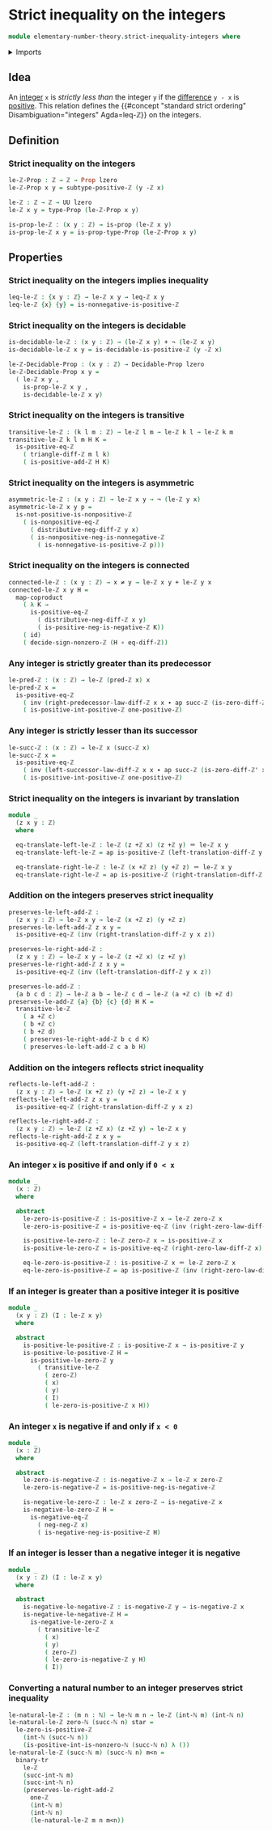 # Strict inequality on the integers

```agda
module elementary-number-theory.strict-inequality-integers where
```

<details><summary>Imports</summary>

```agda
open import elementary-number-theory.addition-integers
open import elementary-number-theory.addition-positive-and-negative-integers
open import elementary-number-theory.difference-integers
open import elementary-number-theory.inequality-integers
open import elementary-number-theory.inequality-natural-numbers
open import elementary-number-theory.integers
open import elementary-number-theory.natural-numbers
open import elementary-number-theory.negative-integers
open import elementary-number-theory.nonnegative-integers
open import elementary-number-theory.nonpositive-integers
open import elementary-number-theory.positive-and-negative-integers
open import elementary-number-theory.positive-integers
open import elementary-number-theory.strict-inequality-natural-numbers

open import foundation.action-on-identifications-functions
open import foundation.binary-transport
open import foundation.coproduct-types
open import foundation.decidable-propositions
open import foundation.dependent-pair-types
open import foundation.function-types
open import foundation.functoriality-coproduct-types
open import foundation.identity-types
open import foundation.logical-equivalences
open import foundation.negated-equality
open import foundation.negation
open import foundation.propositions
open import foundation.transport-along-identifications
open import foundation.unit-type
open import foundation.universe-levels

open import order-theory.posets
open import order-theory.preorders
```

</details>

## Idea

An [integer](elementary-number-theory.integers.md) `x` is _strictly less than_
the integer `y` if the
[difference](elementary-number-theory.difference-integers.md) `y - x` is
[positive](elementary-number-theory.positive-integers.md). This relation defines
the {{#concept "standard strict ordering" Disambiguation="integers" Agda=leq-ℤ}}
on the integers.

## Definition

### Strict inequality on the integers

```agda
le-ℤ-Prop : ℤ → ℤ → Prop lzero
le-ℤ-Prop x y = subtype-positive-ℤ (y -ℤ x)

le-ℤ : ℤ → ℤ → UU lzero
le-ℤ x y = type-Prop (le-ℤ-Prop x y)

is-prop-le-ℤ : (x y : ℤ) → is-prop (le-ℤ x y)
is-prop-le-ℤ x y = is-prop-type-Prop (le-ℤ-Prop x y)
```

## Properties

### Strict inequality on the integers implies inequality

```agda
leq-le-ℤ : {x y : ℤ} → le-ℤ x y → leq-ℤ x y
leq-le-ℤ {x} {y} = is-nonnegative-is-positive-ℤ
```

### Strict inequality on the integers is decidable

```agda
is-decidable-le-ℤ : (x y : ℤ) → (le-ℤ x y) + ¬ (le-ℤ x y)
is-decidable-le-ℤ x y = is-decidable-is-positive-ℤ (y -ℤ x)

le-ℤ-Decidable-Prop : (x y : ℤ) → Decidable-Prop lzero
le-ℤ-Decidable-Prop x y =
  ( le-ℤ x y ,
    is-prop-le-ℤ x y ,
    is-decidable-le-ℤ x y)
```

### Strict inequality on the integers is transitive

```agda
transitive-le-ℤ : (k l m : ℤ) → le-ℤ l m → le-ℤ k l → le-ℤ k m
transitive-le-ℤ k l m H K =
  is-positive-eq-ℤ
    ( triangle-diff-ℤ m l k)
    ( is-positive-add-ℤ H K)
```

### Strict inequality on the integers is asymmetric

```agda
asymmetric-le-ℤ : (x y : ℤ) → le-ℤ x y → ¬ (le-ℤ y x)
asymmetric-le-ℤ x y p =
  is-not-positive-is-nonpositive-ℤ
    ( is-nonpositive-eq-ℤ
      ( distributive-neg-diff-ℤ y x)
      ( is-nonpositive-neg-is-nonnegative-ℤ
        ( is-nonnegative-is-positive-ℤ p)))
```

### Strict inequality on the integers is connected

```agda
connected-le-ℤ : (x y : ℤ) → x ≠ y → le-ℤ x y + le-ℤ y x
connected-le-ℤ x y H =
  map-coproduct
    ( λ K →
      is-positive-eq-ℤ
        ( distributive-neg-diff-ℤ x y)
        ( is-positive-neg-is-negative-ℤ K))
    ( id)
    ( decide-sign-nonzero-ℤ (H ∘ eq-diff-ℤ))
```

### Any integer is strictly greater than its predecessor

```agda
le-pred-ℤ : (x : ℤ) → le-ℤ (pred-ℤ x) x
le-pred-ℤ x =
  is-positive-eq-ℤ
    ( inv (right-predecessor-law-diff-ℤ x x ∙ ap succ-ℤ (is-zero-diff-ℤ' x)))
    ( is-positive-int-positive-ℤ one-positive-ℤ)
```

### Any integer is strictly lesser than its successor

```agda
le-succ-ℤ : (x : ℤ) → le-ℤ x (succ-ℤ x)
le-succ-ℤ x =
  is-positive-eq-ℤ
    ( inv (left-successor-law-diff-ℤ x x ∙ ap succ-ℤ (is-zero-diff-ℤ' x)))
    ( is-positive-int-positive-ℤ one-positive-ℤ)
```

### Strict inequality on the integers is invariant by translation

```agda
module _
  (z x y : ℤ)
  where

  eq-translate-left-le-ℤ : le-ℤ (z +ℤ x) (z +ℤ y) ＝ le-ℤ x y
  eq-translate-left-le-ℤ = ap is-positive-ℤ (left-translation-diff-ℤ y x z)

  eq-translate-right-le-ℤ : le-ℤ (x +ℤ z) (y +ℤ z) ＝ le-ℤ x y
  eq-translate-right-le-ℤ = ap is-positive-ℤ (right-translation-diff-ℤ y x z)
```

### Addition on the integers preserves strict inequality

```agda
preserves-le-left-add-ℤ :
  (z x y : ℤ) → le-ℤ x y → le-ℤ (x +ℤ z) (y +ℤ z)
preserves-le-left-add-ℤ z x y =
  is-positive-eq-ℤ (inv (right-translation-diff-ℤ y x z))

preserves-le-right-add-ℤ :
  (z x y : ℤ) → le-ℤ x y → le-ℤ (z +ℤ x) (z +ℤ y)
preserves-le-right-add-ℤ z x y =
  is-positive-eq-ℤ (inv (left-translation-diff-ℤ y x z))

preserves-le-add-ℤ :
  {a b c d : ℤ} → le-ℤ a b → le-ℤ c d → le-ℤ (a +ℤ c) (b +ℤ d)
preserves-le-add-ℤ {a} {b} {c} {d} H K =
  transitive-le-ℤ
    ( a +ℤ c)
    ( b +ℤ c)
    ( b +ℤ d)
    ( preserves-le-right-add-ℤ b c d K)
    ( preserves-le-left-add-ℤ c a b H)
```

### Addition on the integers reflects strict inequality

```agda
reflects-le-left-add-ℤ :
  (z x y : ℤ) → le-ℤ (x +ℤ z) (y +ℤ z) → le-ℤ x y
reflects-le-left-add-ℤ z x y =
  is-positive-eq-ℤ (right-translation-diff-ℤ y x z)

reflects-le-right-add-ℤ :
  (z x y : ℤ) → le-ℤ (z +ℤ x) (z +ℤ y) → le-ℤ x y
reflects-le-right-add-ℤ z x y =
  is-positive-eq-ℤ (left-translation-diff-ℤ y x z)
```

### An integer `x` is positive if and only if `0 < x`

```agda
module _
  (x : ℤ)
  where

  abstract
    le-zero-is-positive-ℤ : is-positive-ℤ x → le-ℤ zero-ℤ x
    le-zero-is-positive-ℤ = is-positive-eq-ℤ (inv (right-zero-law-diff-ℤ x))

    is-positive-le-zero-ℤ : le-ℤ zero-ℤ x → is-positive-ℤ x
    is-positive-le-zero-ℤ = is-positive-eq-ℤ (right-zero-law-diff-ℤ x)

    eq-le-zero-is-positive-ℤ : is-positive-ℤ x ＝ le-ℤ zero-ℤ x
    eq-le-zero-is-positive-ℤ = ap is-positive-ℤ (inv (right-zero-law-diff-ℤ x))
```

### If an integer is greater than a positive integer it is positive

```agda
module _
  (x y : ℤ) (I : le-ℤ x y)
  where

  abstract
    is-positive-le-positive-ℤ : is-positive-ℤ x → is-positive-ℤ y
    is-positive-le-positive-ℤ H =
      is-positive-le-zero-ℤ y
        ( transitive-le-ℤ
          ( zero-ℤ)
          ( x)
          ( y)
          ( I)
          ( le-zero-is-positive-ℤ x H))
```

### An integer `x` is negative if and only if `x < 0`

```agda
module _
  (x : ℤ)
  where

  abstract
    le-zero-is-negative-ℤ : is-negative-ℤ x → le-ℤ x zero-ℤ
    le-zero-is-negative-ℤ = is-positive-neg-is-negative-ℤ

    is-negative-le-zero-ℤ : le-ℤ x zero-ℤ → is-negative-ℤ x
    is-negative-le-zero-ℤ H =
      is-negative-eq-ℤ
        ( neg-neg-ℤ x)
        ( is-negative-neg-is-positive-ℤ H)
```

### If an integer is lesser than a negative integer it is negative

```agda
module _
  (x y : ℤ) (I : le-ℤ x y)
  where

  abstract
    is-negative-le-negative-ℤ : is-negative-ℤ y → is-negative-ℤ x
    is-negative-le-negative-ℤ H =
      is-negative-le-zero-ℤ x
        ( transitive-le-ℤ
          ( x)
          ( y)
          ( zero-ℤ)
          ( le-zero-is-negative-ℤ y H)
          ( I))
```

### Converting a natural number to an integer preserves strict inequality

```agda
le-natural-le-ℤ : (m n : ℕ) → le-ℕ m n → le-ℤ (int-ℕ m) (int-ℕ n)
le-natural-le-ℤ zero-ℕ (succ-ℕ n) star =
  le-zero-is-positive-ℤ
    (int-ℕ (succ-ℕ n))
    (is-positive-int-is-nonzero-ℕ (succ-ℕ n) λ ())
le-natural-le-ℤ (succ-ℕ m) (succ-ℕ n) m<n =
  binary-tr
    le-ℤ
    (succ-int-ℕ m)
    (succ-int-ℕ n)
    (preserves-le-right-add-ℤ
      one-ℤ
      (int-ℕ m)
      (int-ℕ n)
      (le-natural-le-ℤ m n m<n))
```
